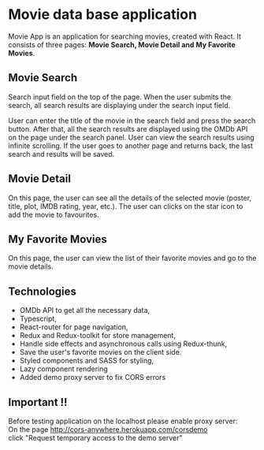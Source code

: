# Movie data base application
Movie App is an application for searching movies, created with React. It consists of three pages: **Movie Search, Movie Detail and My Favorite Movies**.

## Movie Search

Search input field on the top of the page. When the user submits the search, all search results are displaying under the search input field.

User can enter the title of the movie in the search field and press the search button. After that, all the search results are displayed using the OMDb API on the page under the search panel. User can view the search results using infinite scrolling. If the user goes to another page and returns back, the last search and results will be saved.

## Movie Detail

On this page, the user can see all the details of the selected movie (poster, title, plot, IMDB rating, year, etc.). The user can clicks on the star icon to add the movie to favourites.

## My Favorite Movies

On this page, the user can view the list of their favorite movies and go to the movie details.

## Technologies
- OMDb API to get all the necessary data,
- Typescript,
- React-router for page navigation,
- Redux and Redux-toolkit for store management,
- Handle side effects and asynchronous calls using Redux-thunk,
- Save the user's favorite movies on the client side.
- Styled components and SASS for styling,
- Lazy component rendering
- Added demo proxy server to fix CORS errors

## Important ‼️
Before testing application on the localhost please enable proxy server: <br>
On the page http://cors-anywhere.herokuapp.com/corsdemo <br>
click "Request temporary access to the demo server" <br>
